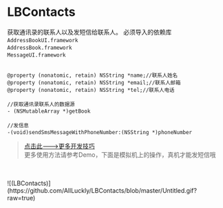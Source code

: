 # LBContacts

获取通讯录的联系人以及发短信给联系人。
必须导入的依赖库<br>
`AddressBookUI.framework`<br>
`AddressBook.framework`<br>
`MessageUI.framework`<br>
```

@property (nonatomic, retain) NSString *name;//联系人姓名
@property (nonatomic, retain) NSString *email;//联系人邮箱
@property (nonatomic, retain) NSString *tel;//联系人电话

//获取通讯录联系人的数据源
- (NSMutableArray *)getBook

//发信息
-(void)sendSmsMessageWithPhoneNumber:(NSString *)phoneNumber

```
> [点击此--->更多开发技巧](http://allluckly.cn/) <br>
更多使用方法请参考Demo，下面是模拟机上的操作，真机才能发短信哦 <br>
<br>
<br>
![(LBContacts)](https://github.com/AllLuckly/LBContacts/blob/master/Untitled.gif?raw=true)


